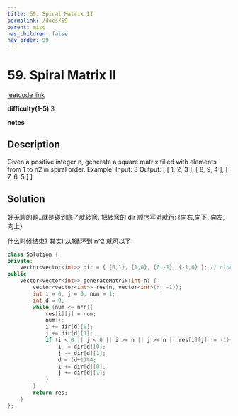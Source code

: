 ```yaml
---
title: 59. Spiral Matrix II
permalink: /docs/59
parent: misc
has_children: false
nav_order: 99
---
```

# 59. Spiral Matrix II
[leetcode link](https://leetcode.com/problems/spiral-matrix-ii/)

**difficulty(1-5)** 
3

**notes**   


## Description
Given a positive integer n, generate a square matrix filled with elements from 1 to n2 in spiral order.
Example:
Input: 3
Output:
[
 [ 1, 2, 3 ],
 [ 8, 9, 4 ],
 [ 7, 6, 5 ]
]

## Solution
好无聊的题..就是碰到底了就转弯. 把转弯的 dir 顺序写对就行: {向右,向下, 向左,向上}

什么时候结束? 其实i 从1循环到 n^2 就可以了.

```c++
class Solution {
private:
    vector<vector<int>> dir = { {0,1}, {1,0}, {0,-1}, {-1,0} }; // clockwise spin direction
public:
    vector<vector<int>> generateMatrix(int n) {
        vector<vector<int>> res(n, vector<int>(n, -1));
        int i = 0, j = 0, num = 1;
        int d = 0;
        while (num <= n*n){
            res[i][j] = num;
            num++;
            i += dir[d][0];
            j += dir[d][1];
            if (i < 0 || j < 0 || i >= n || j >= n || res[i][j] != -1){
                i -= dir[d][0];
                j -= dir[d][1];
                d = (d+1)%4;
                i += dir[d][0];
                j += dir[d][1];                
            }
        }
        return res;
    }
};
```
<!-- 
Default label
{: .label }

Blue label
{: .label .label-blue }

Stable
{: .label .label-green }

New release
{: .label .label-purple }

Coming soon
{: .label .label-yellow }

Deprecated
{: .label .label-red } -->
